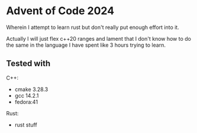 # Advent of Code 2024

Wherein I attempt to learn rust but don't really put enough effort into it.

Actually I will just flex c++20 ranges and lament that I don't know how to do
the same in the language I have spent like 3 hours trying to learn.

## Tested with

C++:
- cmake 3.28.3
- gcc 14.2.1
- fedora:41

Rust:
- rust stuff
